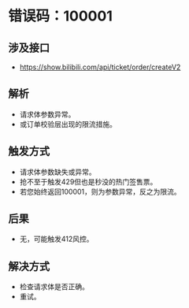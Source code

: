# 错误码：100001

## 涉及接口
- https://show.bilibili.com/api/ticket/order/createV2

## 解析
- 请求体参数异常。
- 或订单校验层出现的限流措施。

## 触发方式
- 请求体参数缺失或异常。
- 抢不至于触发429但也是秒没的热门签售票。
- 若您始终返回100001，则为参数异常，反之为限流。

## 后果
- 无，可能触发412风控。

## 解决方式
- 检查请求体是否正确。
- 重试。